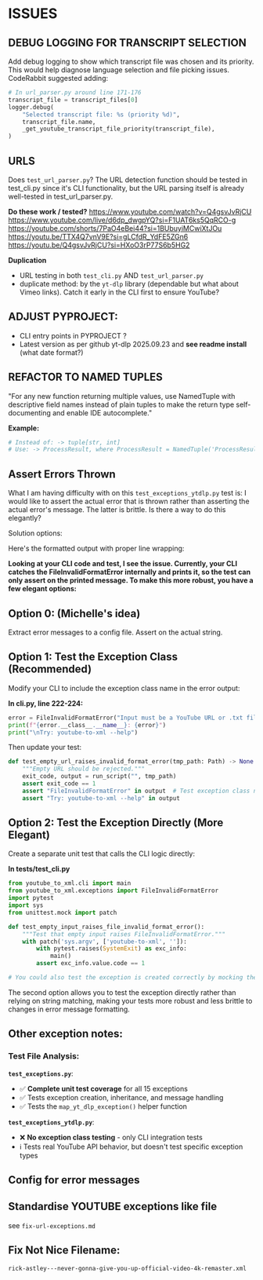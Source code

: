 # ISSUES

## DEBUG LOGGING FOR TRANSCRIPT SELECTION
Add debug logging to show which transcript file was chosen and its priority. This would help diagnose language selection and file picking issues. CodeRabbit suggested adding:

```python
# In url_parser.py around line 171-176
transcript_file = transcript_files[0]
logger.debug(
    "Selected transcript file: %s (priority %d)",
    transcript_file.name,
    _get_youtube_transcript_file_priority(transcript_file),
)
```

## URLS
Does `test_url_parser.py`? The URL detection function should be tested in test_cli.py since it's CLI functionality, but the URL parsing itself is already well-tested in test_url_parser.py.

**Do these work / tested?**
https://www.youtube.com/watch?v=Q4gsvJvRjCU
https://www.youtube.com/live/d6dp_dwgpYQ?si=F1UAT6ks5QqRCO-g
https://youtube.com/shorts/7PaO4eBei44?si=1BUbuyiMCwiXtJOu
https://youtu.be/TTX4Q7vnV9E?si=gLCfdR_YdFE5ZGn6
https://youtu.be/Q4gsvJvRjCU?si=HXoO3rP77S6b5HG2
  

**Duplication**
- URL testing in both `test_cli.py` AND `test_url_parser.py`
- duplicate method: by the `yt-dlp` library (dependable but what about Vimeo links). Catch it early in the CLI first to ensure YouTube?

## ADJUST PYPROJECT:
- CLI entry points in PYPROJECT ?
- Latest version as per github yt-dlp 2025.09.23 and **see readme install** (what date format?)

## REFACTOR TO NAMED TUPLES
"For any new function returning multiple values, use NamedTuple with descriptive field names instead of plain tuples to make the return type self-documenting and enable IDE autocomplete."

**Example:**
```python
# Instead of: -> tuple[str, int]
# Use: -> ProcessResult, where ProcessResult = NamedTuple('ProcessResult', [('content', str), ('count', int)])
```

## Assert Errors Thrown

What I am having difficulty with on this `test_exceptions_ytdlp.py` test is: I would like to assert the actual error that is thrown rather than asserting the actual error's message. The latter is brittle. Is there a way to do this elegantly?

Solution options:

<options>
Here's the formatted output with proper line wrapping:

**Looking at your CLI code and test, I see the issue. Currently, your CLI catches the FileInvalidFormatError internally and prints it, so the test can only assert on the printed message. To make this more robust, you have a few elegant options:**

## Option 0: (Michelle's idea)
Extract error messages to a config file. Assert on the actual string.

## Option 1: Test the Exception Class (Recommended)

Modify your CLI to include the exception class name in the error output:

**In cli.py, line 222-224:**
```python
error = FileInvalidFormatError("Input must be a YouTube URL or .txt file")
print(f"{error.__class__.__name__}: {error}")
print("\nTry: youtube-to-xml --help")
```

Then update your test:

```python
def test_empty_url_raises_invalid_format_error(tmp_path: Path) -> None:
    """Empty URL should be rejected."""
    exit_code, output = run_script("", tmp_path)
    assert exit_code == 1
    assert "FileInvalidFormatError" in output  # Test exception class name
    assert "Try: youtube-to-xml --help" in output
```

## Option 2: Test the Exception Directly (More Elegant)

Create a separate unit test that calls the CLI logic directly:

**In tests/test_cli.py**
```python
from youtube_to_xml.cli import main
from youtube_to_xml.exceptions import FileInvalidFormatError
import pytest
import sys
from unittest.mock import patch

def test_empty_input_raises_file_invalid_format_error():
    """Test that empty input raises FileInvalidFormatError."""
    with patch('sys.argv', ['youtube-to-xml', '']):
        with pytest.raises(SystemExit) as exc_info:
            main()
        assert exc_info.value.code == 1

# You could also test the exception is created correctly by mocking the error handling
```

The second option allows you to test the exception directly rather than relying on string matching, making your tests more robust and less brittle to changes in error message formatting.
</options>

## Other exception notes:
### Test File Analysis:

**`test_exceptions.py`**:
- ✅ **Complete unit test coverage** for all 15 exceptions
- ✅ Tests exception creation, inheritance, and message handling
- ✅ Tests the `map_yt_dlp_exception()` helper function

**`test_exceptions_ytdlp.py`**:
- ❌ **No exception class testing** - only CLI integration tests
- ℹ️  Tests real YouTube API behavior, but doesn't test specific exception types

## Config for error messages

## Standardise YOUTUBE exceptions like file

see `fix-url-exceptions.md`

## Fix Not Nice Filename:

`rick-astley---never-gonna-give-you-up-official-video-4k-remaster.xml`